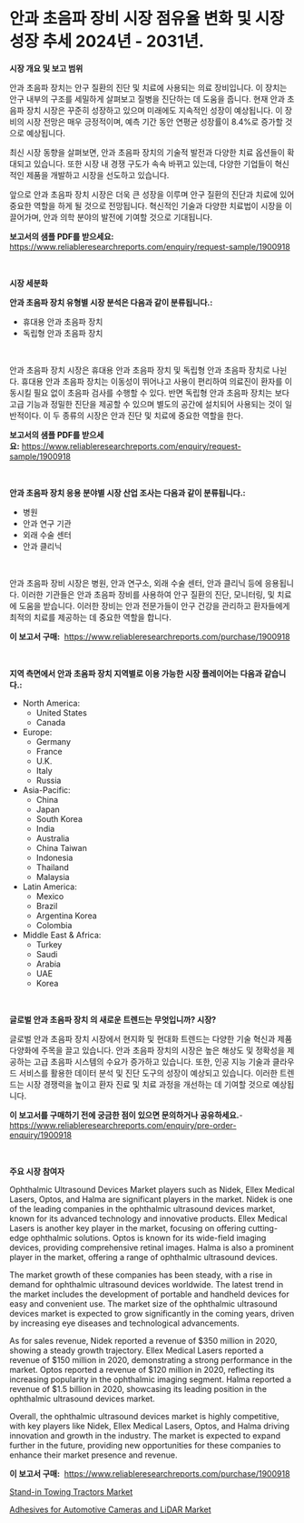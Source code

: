 <p><h1>안과 초음파 장비 시장 점유율 변화 및 시장 성장 추세 2024년 - 2031년.</h1></p><p><strong>시장 개요 및 보고 범위</strong></p>
<p><p>안과 초음파 장치는 안구 질환의 진단 및 치료에 사용되는 의료 장비입니다. 이 장치는 안구 내부의 구조를 세밀하게 살펴보고 질병을 진단하는 데 도움을 줍니다. 현재 안과 초음파 장치 시장은 꾸준히 성장하고 있으며 미래에도 지속적인 성장이 예상됩니다. 이 장비의 시장 전망은 매우 긍정적이며, 예측 기간 동안 연평균 성장률이 8.4%로 증가할 것으로 예상됩니다. </p><p>최신 시장 동향을 살펴보면, 안과 초음파 장치의 기술적 발전과 다양한 치료 옵션들이 확대되고 있습니다. 또한 시장 내 경쟁 구도가 속속 바뀌고 있는데, 다양한 기업들이 혁신적인 제품을 개발하고 시장을 선도하고 있습니다. </p><p>앞으로 안과 초음파 장치 시장은 더욱 큰 성장을 이루며 안구 질환의 진단과 치료에 있어 중요한 역할을 하게 될 것으로 전망됩니다. 혁신적인 기술과 다양한 치료법이 시장을 이끌어가며, 안과 의학 분야의 발전에 기여할 것으로 기대됩니다.</p></p>
<p><strong>보고서의 샘플 PDF를 받으세요:</strong> <a href="https://www.reliableresearchreports.com/enquiry/request-sample/1900918">https://www.reliableresearchreports.com/enquiry/request-sample/1900918</a></p>
<p>&nbsp;</p>
<p><strong>시장 세분화</strong></p>
<p><strong>안과 초음파 장치 유형별 시장 분석은 다음과 같이 분류됩니다.:</strong></p>
<p><ul><li>휴대용 안과 초음파 장치</li><li>독립형 안과 초음파 장치</li></ul></p>
<p>&nbsp;</p>
<p><p>안과 초음파 장치 시장은 휴대용 안과 초음파 장치 및 독립형 안과 초음파 장치로 나뉜다. 휴대용 안과 초음파 장치는 이동성이 뛰어나고 사용이 편리하여 의료진이 환자를 이동시킬 필요 없이 초음파 검사를 수행할 수 있다. 반면 독립형 안과 초음파 장치는 보다 고급 기능과 정밀한 진단을 제공할 수 있으며 별도의 공간에 설치되어 사용되는 것이 일반적이다. 이 두 종류의 시장은 안과 진단 및 치료에 중요한 역할을 한다.</p></p>
<p><strong>보고서의 샘플 PDF를 받으세요:</strong>&nbsp;<a href="https://www.reliableresearchreports.com/enquiry/request-sample/1900918">https://www.reliableresearchreports.com/enquiry/request-sample/1900918</a></p>
<p>&nbsp;</p>
<p><strong> 안과 초음파 장치 응용 분야별 시장 산업 조사는 다음과 같이 분류됩니다.:</strong></p>
<p><ul><li>병원</li><li>안과 연구 기관</li><li>외래 수술 센터</li><li>안과 클리닉</li></ul></p>
<p>&nbsp;</p>
<p><p>안과 초음파 장비 시장은 병원, 안과 연구소, 외래 수술 센터, 안과 클리닉 등에 응용됩니다. 이러한 기관들은 안과 초음파 장비를 사용하여 안구 질환의 진단, 모니터링, 및 치료에 도움을 받습니다. 이러한 장비는 안과 전문가들이 안구 건강을 관리하고 환자들에게 최적의 치료를 제공하는 데 중요한 역할을 합니다.</p></p>
<p><strong>이 보고서 구매:</strong>&nbsp; <a href="https://www.reliableresearchreports.com/purchase/1900918">https://www.reliableresearchreports.com/purchase/1900918</a></p>
<p>&nbsp;</p>
<p><strong>지역 측면에서 안과 초음파 장치 지역별로 이용 가능한 시장 플레이어는 다음과 같습니다.:</strong></p>
<p><ul>
    <li>
        North America:
        <ul>
            <li>United States</li>
            <li>Canada</li>
        </ul>
    </li>
    <li>
        Europe:
        <ul>
            <li>Germany</li>
            <li>France</li>
            <li>U.K.</li>
            <li>Italy</li>
            <li>Russia</li>
        </ul>
    </li>
    <li>
        Asia-Pacific:
        <ul>
            <li>China</li>
            <li>Japan</li>
            <li>South Korea</li>
            <li>India</li>
            <li>Australia</li>
            <li>China Taiwan</li>
            <li>Indonesia</li>
            <li>Thailand</li>
            <li>Malaysia</li>
        </ul>
    </li>
    <li>
        Latin America:
        <ul>
            <li>Mexico</li>
            <li>Brazil</li>
            <li>Argentina Korea</li>
            <li>Colombia</li>
        </ul>
    </li>
    <li>
        Middle East & Africa:
        <ul>
            <li>Turkey</li>
            <li>Saudi</li>
            <li>Arabia</li>
            <li>UAE</li>
            <li>Korea</li>
        </ul>
    </li>
    </ul></p>
<p>&nbsp;</p>
<p><strong>글로벌 안과 초음파 장치 의 새로운 트렌드는 무엇입니까? 시장?</strong></p>
<p><p>글로벌 안과 초음파 장치 시장에서 현지화 및 현대화 트렌드는 다양한 기술 혁신과 제품 다양화에 주목을 끌고 있습니다. 안과 초음파 장치의 시장은 높은 해상도 및 정확성을 제공하는 고급 초음파 시스템의 수요가 증가하고 있습니다. 또한, 인공 지능 기술과 클라우드 서비스를 활용한 데이터 분석 및 진단 도구의 성장이 예상되고 있습니다. 이러한 트렌드는 시장 경쟁력을 높이고 환자 진료 및 치료 과정을 개선하는 데 기여할 것으로 예상됩니다.</p></p>
<p><strong>이 보고서를 구매하기 전에 궁금한 점이 있으면 문의하거나 공유하세요.</strong>- <a href="https://www.reliableresearchreports.com/enquiry/pre-order-enquiry/1900918">https://www.reliableresearchreports.com/enquiry/pre-order-enquiry/1900918</a></p>
<p>&nbsp;</p>
<p><strong>주요 시장 참여자</strong></p>
<p><p>Ophthalmic Ultrasound Devices Market players such as Nidek, Ellex Medical Lasers, Optos, and Halma are significant players in the market. Nidek is one of the leading companies in the ophthalmic ultrasound devices market, known for its advanced technology and innovative products. Ellex Medical Lasers is another key player in the market, focusing on offering cutting-edge ophthalmic solutions. Optos is known for its wide-field imaging devices, providing comprehensive retinal images. Halma is also a prominent player in the market, offering a range of ophthalmic ultrasound devices.</p><p>The market growth of these companies has been steady, with a rise in demand for ophthalmic ultrasound devices worldwide. The latest trend in the market includes the development of portable and handheld devices for easy and convenient use. The market size of the ophthalmic ultrasound devices market is expected to grow significantly in the coming years, driven by increasing eye diseases and technological advancements.</p><p>As for sales revenue, Nidek reported a revenue of $350 million in 2020, showing a steady growth trajectory. Ellex Medical Lasers reported a revenue of $150 million in 2020, demonstrating a strong performance in the market. Optos reported a revenue of $120 million in 2020, reflecting its increasing popularity in the ophthalmic imaging segment. Halma reported a revenue of $1.5 billion in 2020, showcasing its leading position in the ophthalmic ultrasound devices market.</p><p>Overall, the ophthalmic ultrasound devices market is highly competitive, with key players like Nidek, Ellex Medical Lasers, Optos, and Halma driving innovation and growth in the industry. The market is expected to expand further in the future, providing new opportunities for these companies to enhance their market presence and revenue.</p></p>
<p><strong>이 보고서 구매:</strong>&nbsp;&nbsp;<a href="https://www.reliableresearchreports.com/purchase/1900918">https://www.reliableresearchreports.com/purchase/1900918</a></p>
<p><p><a href="https://butternut-bug-553.notion.site/Stand-in-Towing-Tractors-Market-Size-Share-Trends-Analysis-Report-By-Material-By-Type-By-End-us-998f4ff52ed346dd94b849f2f03085a0">Stand-in Towing Tractors Market</a></p><p><a href="https://github.com/Glendatilghmankmgz0rbhwpy/Market-Research-Report-List-1/blob/main/adhesives-for-automotive-cameras-and-lidar-market.md">Adhesives for Automotive Cameras and LiDAR Market</a></p></p>
